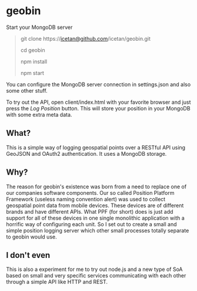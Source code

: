 geobin
======

Start your MongoDB server

> git clone https://icetan@github.com/icetan/geobin.git
>
> cd geobin
>
> npm install
>
> npm start

You can configure the MongoDB server connection in settings.json and also some
other stuff.

To try out the API, open client/index.html with your favorite browser and just
press the *Log Position* button. This will store your position in your MongoDB
with some extra meta data.

What?
-----
This is a simple way of logging geospatial points over a RESTful API using
GeoJSON and OAuth2 authentication. It uses a MongoDB storage.

Why?
----
The reason for geobin's existence was born from a need to replace one of our
companies software components. Our so called Position Platform Framework
(useless naming convention alert) was used to collect geospatial point data
from mobile devices. These devices are of different brands and have
different APIs. What PPF (for short) does is just add support for all of these
devices in one single monolithic application with a horrific way of configuring
each unit. So I set out to create a small and simple position logging server
which other small processes totally separate to geobin would use.

I don't even
------------
This is also a experiment for me to try out node.js and a new type of SoA based
on small and very specific services communicating with each other through a
simple API like HTTP and REST.

